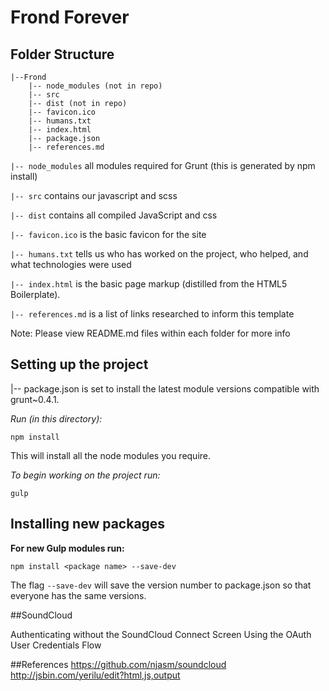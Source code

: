 # Frond Forever #

## Folder Structure

    |--Frond
        |-- node_modules (not in repo)
        |-- src
        |-- dist (not in repo)
        |-- favicon.ico
        |-- humans.txt
        |-- index.html
        |-- package.json
        |-- references.md


`|-- node_modules` all modules required for Grunt (this is generated by npm install)

`|-- src` contains our javascript and scss

`|-- dist` contains all compiled JavaScript and css

`|-- favicon.ico` is the basic favicon for the site

`|-- humans.txt` tells us who has worked on the project, who helped, and what technologies were used

`|-- index.html` is the basic page markup (distilled from the HTML5 Boilerplate).

`|-- references.md` is a list of links researched to inform this template


Note: Please view README.md files within each folder for more info


## Setting up the project

|-- package.json is set to install the latest module versions compatible with grunt~0.4.1.

*Run (in this directory):*

    npm install

This will install all the node modules you require.


*To begin working on the project run:*

    gulp

## Installing new packages

**For new Gulp modules run:**

	npm install <package name> --save-dev

The flag `--save-dev` will save the version number to package.json so that everyone has the same versions.

##SoundCloud

Authenticating without the SoundCloud Connect Screen
Using the OAuth User Credentials Flow

##References
https://github.com/njasm/soundcloud
http://jsbin.com/yerilu/edit?html,js,output
